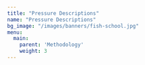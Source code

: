 ```yaml
---
title: "Pressure Descriptions"
name: "Pressure Descriptions"
bg_image: "/images/banners/fish-school.jpg"
menu:
  main:
    parent: 'Methodology'
    weight: 3
---
```

